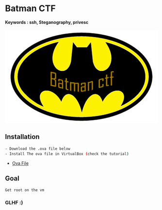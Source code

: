 # Batman CTF
#### Keywords : ssh, Steganography, privesc

![](hidden2.png)


## Installation

```sh
- Download the .ova file below
- Install The ova file in VirtualBox (check the tutorial)
```
* [Ova File](https://mega.nz/file/kpwkmZgS#kOv6_clUv1KklVh4vw1TqPAFzMb2tIAdPxbS279rpFU)

## Goal

```sh
Get root on the vm
```

### GLHF :)
